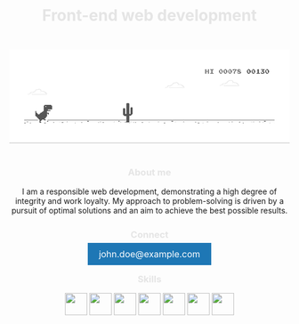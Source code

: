 <div align="center">
  <h1 style="color: #E5E5E5;"><b>Front-end web development</b></h1>
  <img src="dino.gif" alt="snake" width="600" style="margin: 25px 0px 15px 0px;">
</div>

<div align="center">
  <h3 style="color: #E5E5E5;"><b>About me</b></h3>
  <p>I am a responsible web development, demonstrating a high degree of integrity and work loyalty. My approach to problem-solving is driven by a pursuit of optimal solutions and an aim to achieve the best possible results.</p>

  <h3 style="color: #E5E5E5; margin: 25px 0px 15px 0px;"><b>Connect</b></h3>
  <a href="mailto:john.doe@example.com" style="text-decoration: none; color: white; background-color: #1E77B5; padding: 10px 20px; font-size: 16px; border: none; cursor: pointer;">john.doe@example.com</a>

  <h3 style="color: #E5E5E5; margin: 25px 0px 15px 0px;"><b>Skills</b></h3>
  <div>
    <img src="https://raw.githubusercontent.com/danielcranney/readme-generator/main/public/icons/skills/javascript-colored.svg" width="40" height="40" />
    <img src="https://raw.githubusercontent.com/danielcranney/readme-generator/main/public/icons/skills/html5-colored.svg" width="40" height="40" />
    <img src="https://raw.githubusercontent.com/danielcranney/readme-generator/main/public/icons/skills/css3-colored.svg" width="40" height="40" />
    <img src="https://raw.githubusercontent.com/danielcranney/readme-generator/main/public/icons/skills/git-colored.svg" width="40" height="40" />
    <img src="https://raw.githubusercontent.com/danielcranney/readme-generator/main/public/icons/skills/sass-colored.svg" width="40" height="40" />
    <img src="https://raw.githubusercontent.com/danielcranney/readme-generator/main/public/icons/skills/figma-colored.svg" width="40" height="40" />
    <img src="https://raw.githubusercontent.com/danielcranney/readme-generator/main/public/icons/skills/photoshop-colored.svg" width="40" height="40" />
  </div>
</div>
